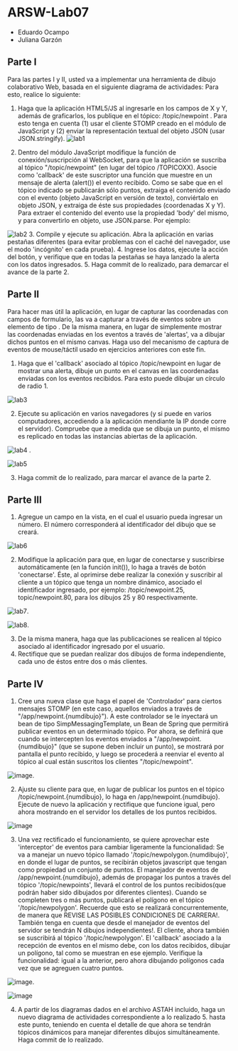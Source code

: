 # ARSW-Lab07
- Eduardo Ocampo
- Juliana Garzón

## Parte I
Para las partes I y II, usted va a implementar una herramienta de dibujo colaborativo Web, basada en el siguiente diagrama de actividades:
Para esto, realice lo siguiente:
1. Haga que la aplicación HTML5/JS al ingresarle en los campos de X y Y, además de graficarlos, los publique en el tópico: /topic/newpoint . Para esto tenga en cuenta (1) usar el cliente STOMP creado en el módulo de JavaScript y (2) enviar la representación textual del objeto JSON (usar JSON.stringify).
![lab1](https://user-images.githubusercontent.com/43153078/77556039-f6e30400-6e85-11ea-9f5a-13cfbfb29236.PNG)

2. Dentro del módulo JavaScript modifique la función de conexión/suscripción al WebSocket, para que la aplicación se suscriba al tópico "/topic/newpoint" (en lugar del tópico /TOPICOXX). Asocie como 'callback' de este suscriptor una función que muestre en un mensaje de alerta (alert()) el evento recibido. Como se sabe que en el tópico indicado se publicarán sólo puntos, extraiga el contenido enviado con el evento (objeto JavaScript en versión de texto), conviértalo en objeto JSON, y extraiga de éste sus propiedades (coordenadas X y Y). Para extraer el contenido del evento use la propiedad 'body' del mismo, y para convertirlo en objeto, use JSON.parse. Por ejemplo:

![lab2](https://user-images.githubusercontent.com/43153078/77556341-648f3000-6e86-11ea-9769-f1ac1c05bcd0.PNG)
3. Compile y ejecute su aplicación. Abra la aplicación en varias pestañas diferentes (para evitar problemas con el caché del navegador, use el modo 'incógnito' en cada prueba).
4. Ingrese los datos, ejecute la acción del botón, y verifique que en todas la pestañas se haya lanzado la alerta con los datos ingresados.
5. Haga commit de lo realizado, para demarcar el avance de la parte 2.


## Parte II

Para hacer mas útil la aplicación, en lugar de capturar las coordenadas con campos de formulario, las va a capturar a través de eventos sobre un elemento de tipo <canvas>. De la misma manera, en lugar de simplemente mostrar las coordenadas enviadas en los eventos a través de 'alertas', va a dibujar dichos puntos en el mismo canvas. Haga uso del mecanismo de captura de eventos de mouse/táctil usado en ejercicios anteriores con este fin.

1. Haga que el 'callback' asociado al tópico /topic/newpoint en lugar de mostrar una alerta, dibuje un punto en el canvas en las coordenadas enviadas con los eventos recibidos. Para esto puede dibujar un círculo de radio 1.

![lab3](https://user-images.githubusercontent.com/43153078/77557327-a2408880-6e87-11ea-8415-aeef5bb8f837.PNG) 

2. Ejecute su aplicación en varios navegadores (y si puede en varios computadores, accediendo a la aplicación mendiante la IP donde corre el servidor). Compruebe que a medida que se dibuja un punto, el mismo es replicado en todas las instancias abiertas de la aplicación.

![lab4](https://user-images.githubusercontent.com/43153078/77557883-4296ad00-6e88-11ea-9179-499985f384fd.PNG) .


![lab5](https://user-images.githubusercontent.com/43153078/77557886-43c7da00-6e88-11ea-917a-4da78f802cfb.PNG)

3. Haga commit de lo realizado, para marcar el avance de la parte 2.


## Parte III


1. Agregue un campo en la vista, en el cual el usuario pueda ingresar un número. El número corresponderá al identificador del dibujo que se creará.

![lab6](https://user-images.githubusercontent.com/43153078/77558554-129bd980-6e89-11ea-9c98-807665e04485.PNG)

2. Modifique la aplicación para que, en lugar de conectarse y suscribirse automáticamente (en la función init()), lo haga a través de botón 'conectarse'. Éste, al oprimirse debe realizar la conexión y suscribir al cliente a un tópico que tenga un nombre dinámico, asociado el identificador ingresado, por ejemplo: /topic/newpoint.25, topic/newpoint.80, para los dibujos 25 y 80 respectivamente.

![lab7](https://user-images.githubusercontent.com/43153078/77558910-850cb980-6e89-11ea-9ab3-7a20b7f91f50.PNG).

![lab8](https://user-images.githubusercontent.com/43153078/77558919-876f1380-6e89-11ea-9bed-cfdbb0fb331e.PNG).

3. De la misma manera, haga que las publicaciones se realicen al tópico asociado al identificador ingresado por el usuario.
4. Rectifique que se puedan realizar dos dibujos de forma independiente, cada uno de éstos entre dos o más clientes.


## Parte IV

1. Cree una nueva clase que haga el papel de 'Controlador' para ciertos mensajes STOMP (en este caso, aquellos enviados a través de "/app/newpoint.{numdibujo}"). A este controlador se le inyectará un bean de tipo SimpMessagingTemplate, un Bean de Spring que permitirá publicar eventos en un determinado tópico. Por ahora, se definirá que cuando se intercepten los eventos enviados a "/app/newpoint.{numdibujo}" (que se supone deben incluir un punto), se mostrará por pantalla el punto recibido, y luego se procederá a reenviar el evento al tópico al cual están suscritos los clientes "/topic/newpoint".


![image](https://user-images.githubusercontent.com/43153078/77559601-5e02b780-6e8a-11ea-8914-d3aa43a80af3.png).

2. Ajuste su cliente para que, en lugar de publicar los puntos en el tópico /topic/newpoint.{numdibujo}, lo haga en /app/newpoint.{numdibujo}. Ejecute de nuevo la aplicación y rectifique que funcione igual, pero ahora mostrando en el servidor los detalles de los puntos recibidos.


![image](https://user-images.githubusercontent.com/43153078/77559782-986c5480-6e8a-11ea-8ef1-c4014b38b91e.png)


3. Una vez rectificado el funcionamiento, se quiere aprovechar este 'interceptor' de eventos para cambiar ligeramente la funcionalidad:
Se va a manejar un nuevo tópico llamado '/topic/newpolygon.{numdibujo}', en donde el lugar de puntos, se recibirán objetos javascript que tengan como propiedad un conjunto de puntos.
El manejador de eventos de /app/newpoint.{numdibujo}, además de propagar los puntos a través del tópico '/topic/newpoints', llevará el control de los puntos recibidos(que podrán haber sido dibujados por diferentes clientes). Cuando se completen tres o más puntos, publicará el polígono en el tópico '/topic/newpolygon'. Recuerde que esto se realizará concurrentemente, de manera que REVISE LAS POSIBLES CONDICIONES DE CARRERA!. También tenga en cuenta que desde el manejador de eventos del servidor se tendrán N dibujos independientes!.
El cliente, ahora también se suscribirá al tópico '/topic/newpolygon'. El 'callback' asociado a la recepción de eventos en el mismo debe, con los datos recibidos, dibujar un polígono, tal como se muestran en ese ejemplo.
Verifique la funcionalidad: igual a la anterior, pero ahora dibujando polígonos cada vez que se agreguen cuatro puntos.

![image](https://user-images.githubusercontent.com/43153078/77559993-d9646900-6e8a-11ea-8f8a-685b5e06d103.png).

![image](https://user-images.githubusercontent.com/43153078/77560095-fac55500-6e8a-11ea-91b8-ecd1c96ad019.png)


4. A partir de los diagramas dados en el archivo ASTAH incluido, haga un nuevo diagrama de actividades correspondiente a lo realizado 5. hasta este punto, teniendo en cuenta el detalle de que ahora se tendrán tópicos dinámicos para manejar diferentes dibujos simultáneamente.
Haga commit de lo realizado.

